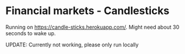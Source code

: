 # Financial markets - Candlesticks

Running on https://candle-sticks.herokuapp.com/. Might need about 30 seconds to wake up.

UPDATE: Currently not working, please only run locally